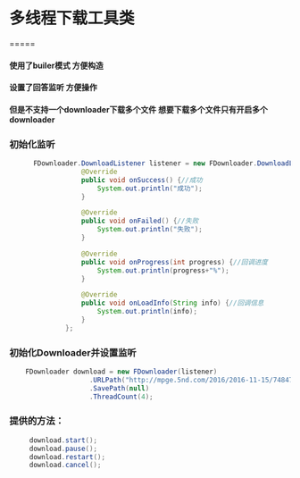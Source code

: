 # 多线程下载工具类 
=====
#### 使用了builer模式 方便构造<br>

#### 设置了回答监听 方便操作<br>

#### 但是不支持一个downloader下载多个文件 想要下载多个文件只有开启多个downloader<br>

### 初始化监听
```java
      FDownloader.DownloadListener listener = new FDownloader.DownloadListener() {
                  @Override
                  public void onSuccess() {//成功
                      System.out.println("成功");
                  }

                  @Override
                  public void onFailed() {//失败
                      System.out.println("失败");
                  }

                  @Override
                  public void onProgress(int progress) {//回调进度
                      System.out.println(progress+"%");
                  }

                  @Override
                  public void onLoadInfo(String info) {//回调信息
                      System.out.println(info);
                  }
              };
```
### 初始化Downloader并设置监听
```java
    FDownloader download = new FDownloader(listener)
                    .URLPath("http://mpge.5nd.com/2016/2016-11-15/74847/1.mp3")
                    .SavePath(null)
                    .ThreadCount(4);
```
### 提供的方法：
```java
     download.start();
     download.pause();
     download.restart();
     download.cancel();

```

